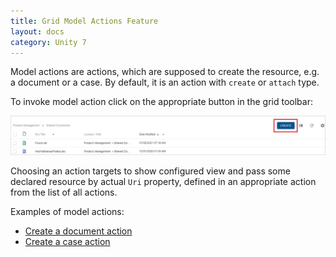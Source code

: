 ```yaml
---
title: Grid Model Actions Feature
layout: docs
category: Unity 7
---
```

Model actions are actions, which are supposed to create the resource, e.g. a document or a case. By default, it is an action with `create` or `attach` type.

To invoke model action click on the appropriate button in the grid toolbar: 

![react_model-action](model-actions/images/gridmodelaction_1.png) 

Choosing an action targets to show configured view and pass some declared resource by actual `Uri` property, defined in an appropriate action from the list of all actions.

Examples of model actions:

- [Create a document action](../../features/document-management/create-document)  
- [Create a case action](../../features/case-management/create-case)  
